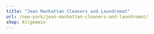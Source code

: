 ```yaml
---
title: "Jean Manhattan Cleaners and Laundromat"
url: /new-york/jean-manhattan-cleaners-and-laundromat/
shop: Allgemein
---
```


